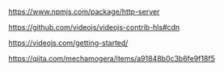https://www.npmjs.com/package/http-server


https://github.com/videojs/videojs-contrib-hls#cdn

https://videojs.com/getting-started/

https://qiita.com/mechamogera/items/a91848b0c3b6fe9f18f5
